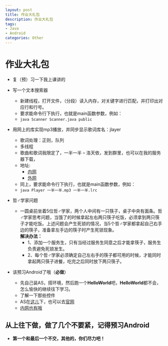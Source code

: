 ```yaml
---
layout: post
title: 作业大礼包
description: 作业大礼包
tags:
- Java
- Android
categories: Other
---
```


# 作业大礼包
- 复（预）习一下我上课讲的
- 写一个文本搜索器
  - 新建线程，打开文件，（分段）读入内存，对关键字进行匹配，并打印出对应行和行号。
  - 要求能命令行下执行，也就是main函数参数，例如：
  - `java Scanner Scanner.java public`
- 用网上的库实现mp3播放，并同步显示歌词库名：jlayer
  - 歌词处理：正则，队列
  - 多线程
  - 歌曲和歌词我限定了，一半一半 – 洛天依，发到群里，也可以在我的服务器下载，
  - 地址:
    - [内网](http://172.22.161.185/class/class5/)
    - [外网](http://www.pinkd.online/class/class5/)
  - 同上，要求能命令行下执行，也就是main函数参数，例如：
  - `java Player 一半一半.mp3 一半一半.lrc`
- 哲♂学家问题
  - 一圆桌前坐着5位哲♂学家，两个人中间有一只筷子，桌子中央有面条。哲♂学家思考问题，当饿了的时候拿起左右两只筷子吃饭，必须拿到两只筷子才能吃饭。上述问题会产生死锁的情况，当5个哲♂学家都拿起自己右手边的筷子，准备拿左手边的筷子时产生死锁现象。    
  **解决办法：**
    - 1、添加一个服务生，只有当经过服务生同意之后才能拿筷子，服务生负责避免死锁发生。
    - 2、每个哲♂学家必须确定自己左右手的筷子都可用的时候，才能同时拿起两只筷子进餐，吃完之后同时放下两只筷子。

- 该预习Android了哦（**必做**）
  - 先自己装AS，搭环境，然后跑一个**HelloWorld**吧，**HelloWorld**都不会，怎么愉快的继续往下学习。
  - 了解一下那些控件
  - AS在[这儿](http://www.android-studio.org/)下，也可以去[官网](https://developer.android.com/studio/index.html)
  - [内网也有哦](http://172.22.161.185/IDE/)


## 从上往下做，做了几个不要紧，记得预习Android
- **第一个和最后一个不交，其他的，你们尽力吧！**
